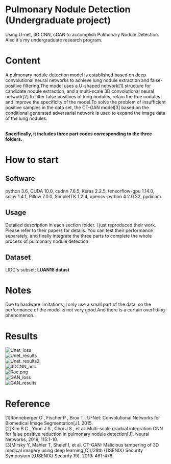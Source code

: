 # Pulmonary Nodule Detection (Undergraduate project)
Using U-net, 3D CNN, cGAN to accomplish Pulmonary Nodule Detection. Also it's my undergraduate research program.


# Content
A pulmonary nodule detection model is established based on deep convolutional neural networks to achieve lung nodule extraction and false-positive filtering.The model uses a U-shaped network[1] structure for candidate nodule extraction, and a multi-scale 3D convolutional neural network[2] to filter false positives of lung nodules, retain the true nodules and improve the specificity of the model.To solve the problem of insufficient positive samples in the data set, the CT-GAN model[3] based on the conditional generated adversarial network is used to expand the image data of the lung nodules.<br><br>

**Specifically, it includes three part codes corresponding to the three folders.**

# How to start
## Software
python 3.6, CUDA 10.0, cudnn 7.6.5, Keras 2.2.5, tensorflow-gpu 1.14.0, scipy 1.4.1, Pillow 7.0.0, SimpleITK 1.2.4, opencv-python 4.2.0.32,
pydicom.

## Usage
Detailed description in each section folder. I just reproduced their work. Please refer to their papers for details. You can test their performance separately, and finally integrate the three parts to complete the whole process of pulmonary nodule detection

## Dataset
LIDC's subset: **LUAN16 datast** 


# Notes
Due to hardware limitations, I only use a small part of the data, so the performance of the model is not very good.And there is a certain overfitting phenomenon.

# Results
![Unet_loss](https://github.com/liuzwin98/Pulmonary-Nodule-Detection-Based-on-Deep-Learning/blob/master/Results/Unet_loss.jpg)<br>
![Unet_results](https://github.com/liuzwin98/Pulmonary-Nodule-Detection-Based-on-Deep-Learning/blob/master/Results/Unet_results.png)<br>
![Unet_results2](https://github.com/liuzwin98/Pulmonary-Nodule-Detection-Based-on-Deep-Learning/blob/master/Results/Unet_results2.png)<br>
![3DCNN_acc](https://github.com/liuzwin98/Pulmonary-Nodule-Detection-Based-on-Deep-Learning/blob/master/Results/3DCNN_acc.jpg)<br>
![Roc.png](https://github.com/liuzwin98/Pulmonary-Nodule-Detection-Based-on-Deep-Learning/blob/master/Results/Roc.png)<br>
![GAN_loss](https://github.com/liuzwin98/Pulmonary-Nodule-Detection-Based-on-Deep-Learning/blob/master/Results/GAN_loss_curve.jpg)<br>
![GAN_results](https://github.com/liuzwin98/Pulmonary-Nodule-Detection-Based-on-Deep-Learning/blob/master/Results/GAN_results.png)<br>

# Reference
[1]Ronneberger O , Fischer P , Brox T . U-Net: Convolutional Networks for Biomedical Image Segmentation[J]. 2015.<br>
[2]Kim B C , Yoon J S , Choi J S , et al. Multi-scale gradual integration CNN for false positive reduction in pulmonary nodule detection[J]. Neural Networks, 2019, 115:1-10.<br>
[3]Mirsky Y, Mahler T, Shelef I, et al. CT-GAN: Malicious tampering of 3D medical imagery using deep learning[C]//28th {USENIX} Security Symposium ({USENIX} Security 19). 2019: 461-478.<br>

